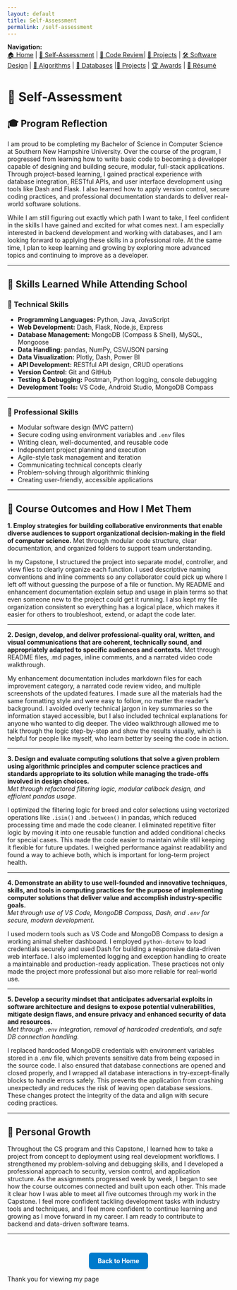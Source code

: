 ```yaml
---
layout: default
title: Self-Assessment
permalink: /self-assessment
---
```


**Navigation:**  
[🏠 Home](index.md) | [📝 Self-Assessment](self-assessment.md) | [🎥 Code Review](code-review.md)| [📂 Projects](projects.md) | [🛠️ Software Design](artifact-software.md) | [🧠 Algorithms](artifact-algorithms.md) | [💾 Databases](artifact-databases.md) |[📂 Projects](projects.md)  | [🏆 Awards](awards.md) | [📄 Résumé](resume.md)

# 📝 Self-Assessment

## 🎓 Program Reflection

I am proud to be completing my Bachelor of Science in Computer Science at Southern New Hampshire University. Over the course of the program, I progressed from learning how to write basic code to becoming a developer capable of designing and building secure, modular, full-stack applications. Through project-based learning, I gained practical experience with database integration, RESTful APIs, and user interface development using tools like Dash and Flask. I also learned how to apply version control, secure coding practices, and professional documentation standards to deliver real-world software solutions.

While I am still figuring out exactly which path I want to take, I feel confident in the skills I have gained and excited for what comes next. I am especially interested in backend development and working with databases, and I am looking forward to applying these skills in a professional role. At the same time, I plan to keep learning and growing by exploring more advanced topics and continuing to improve as a developer.

---

## 🧰 Skills Learned While Attending School

### 🔧 Technical Skills

- **Programming Languages:** Python, Java, JavaScript  
- **Web Development:** Dash, Flask, Node.js, Express  
- **Database Management:** MongoDB (Compass & Shell), MySQL, Mongoose  
- **Data Handling:** pandas, NumPy, CSV/JSON parsing  
- **Data Visualization:** Plotly, Dash, Power BI  
- **API Development:** RESTful API design, CRUD operations  
- **Version Control:** Git and GitHub  
- **Testing & Debugging:** Postman, Python logging, console debugging  
- **Development Tools:** VS Code, Android Studio, MongoDB Compass  

---

### 💼 Professional Skills

- Modular software design (MVC pattern)  
- Secure coding using environment variables and `.env` files  
- Writing clean, well-documented, and reusable code  
- Independent project planning and execution  
- Agile-style task management and iteration  
- Communicating technical concepts clearly  
- Problem-solving through algorithmic thinking  
- Creating user-friendly, accessible applications  

---

## 🎯 Course Outcomes and How I Met Them

**1. Employ strategies for building collaborative environments that enable diverse audiences to support organizational decision-making in the field of computer science.**
Met through modular code structure, clear documentation, and organized folders to support team understanding.

In my Capstone, I structured the project into separate model, controller, and view files to clearly organize each function. I used descriptive naming conventions and inline comments so any collaborator could pick up where I left off without guessing the purpose of a file or function. My README and enhancement documentation explain setup and usage in plain terms so that even someone new to the project could get it running. I also kept my file organization consistent so everything has a logical place, which makes it easier for others to troubleshoot, extend, or adapt the code later.

---

**2. Design, develop, and deliver professional-quality oral, written, and visual communications that are coherent, technically sound, and appropriately adapted to specific audiences and contexts.**
Met through README files, .md pages, inline comments, and a narrated video code walkthrough.

My enhancement documentation includes markdown files for each improvement category, a narrated code review video, and multiple screenshots of the updated features. I made sure all the materials had the same formatting style and were easy to follow, no matter the reader’s background. I avoided overly technical jargon in key summaries so the information stayed accessible, but I also included technical explanations for anyone who wanted to dig deeper. The video walkthrough allowed me to talk through the logic step-by-step and show the results visually, which is helpful for people like myself, who learn better by seeing the code in action.

---

**3. Design and evaluate computing solutions that solve a given problem using algorithmic principles and computer science practices and standards appropriate to its solution while managing the trade-offs involved in design choices.**  
_Met through refactored filtering logic, modular callback design, and efficient pandas usage._

I optimized the filtering logic for breed and color selections using vectorized operations like `.isin()` and `.between()` in pandas, which reduced processing time and made the code cleaner. I eliminated repetitive filter logic by moving it into one reusable function and added conditional checks for special cases. This made the code easier to maintain while still keeping it flexible for future updates. I weighed performance against readability and found a way to achieve both, which is important for long-term project health.

---

**4. Demonstrate an ability to use well-founded and innovative techniques, skills, and tools in computing practices for the purpose of implementing computer solutions that deliver value and accomplish industry-specific goals.**  
_Met through use of VS Code, MongoDB Compass, Dash, and `.env` for secure, modern development._

I used modern tools such as VS Code and MongoDB Compass to design a working animal shelter dashboard. I employed `python-dotenv` to load credentials securely and used Dash for building a responsive data-driven web interface. I also implemented logging and exception handling to create a maintainable and production-ready application. These practices not only made the project more professional but also more reliable for real-world use.

---

**5. Develop a security mindset that anticipates adversarial exploits in software architecture and designs to expose potential vulnerabilities, mitigate design flaws, and ensure privacy and enhanced security of data and resources.**  
_Met through `.env` integration, removal of hardcoded credentials, and safe DB connection handling._

I replaced hardcoded MongoDB credentials with environment variables stored in a .env file, which prevents sensitive data from being exposed in the source code. I also ensured that database connections are opened and closed properly, and I wrapped all database interactions in try-except-finally blocks to handle errors safely. This prevents the application from crashing unexpectedly and reduces the risk of leaving open database sessions. These changes protect the integrity of the data and align with secure coding practices.

---

## 🔄 Personal Growth

Throughout the CS program and this Capstone, I learned how to take a project from concept to deployment using real development workflows. I strengthened my problem-solving and debugging skills, and I developed a professional approach to security, version control, and application structure. As the assignments progressed week by week, I began to see how the course outcomes connected and built upon each other. This made it clear how I was able to meet all five outcomes through my work in the Capstone. I feel more confident tackling development tasks with industry tools and techniques, and I feel more confident to continue learning and growing as I move forward in my career. I am ready to contribute to backend and data-driven software teams.

---

<div style="text-align: center; margin-top: 3em;">
  <a href="/" style="
    display: inline-block;
    padding: 10px 20px;
    background-color: #007acc;
    color: white;
    border-radius: 6px;
    text-decoration: none;
    font-weight: bold;
    box-shadow: 0 2px 4px rgba(0,0,0,0.1);
  ">Back to Home</a>
</div>




Thank you for viewing my page 

